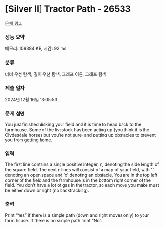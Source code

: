 # [Silver II] Tractor Path - 26533 

[문제 링크](https://www.acmicpc.net/problem/26533) 

### 성능 요약

메모리: 108384 KB, 시간: 92 ms

### 분류

너비 우선 탐색, 깊이 우선 탐색, 그래프 이론, 그래프 탐색

### 제출 일자

2024년 12월 16일 13:05:53

### 문제 설명

<p>You just finished disking your field and it is time to head back to the farmhouse. Some of the livestock has been acting up (you think it is the Clydesdale horses but you’re not sure) and putting up obstacles to prevent you from getting home.</p>

### 입력 

 <p>The first line contains a single positive integer, n, denoting the side length of the square field. The next n lines will consist of a map of your field, with ‘.’ denoting an open space and ‘x’ denoting an obstacle. You are in the top left corner of the field and the farmhouse is in the bottom right corner of the field. You don’t have a lot of gas in the tractor, so each move you make must be either down or right (no backtracking).</p>

### 출력 

 <p>Print “Yes” if there is a simple path (down and right moves only) to your farm house. If there is no simple path print “No”.</p>

